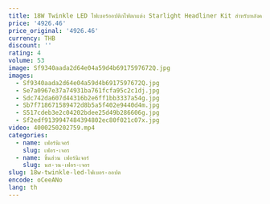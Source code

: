 ```yaml
---
title: 18W Twinkle LED ไฟเบอร์ออปติกไฟตกแต่ง Starlight Headliner Kit สําหรับหลังคารถสายไฟเบอร์ 0.75 มม.2 เมตรพร้อมบลูทูธ APP
price: '4926.46'
price_original: '4926.46'
currency: THB
discount: ''
rating: 4
volume: 53
image: Sf9340aada2d64e04a59d4b6917597672Q.jpg
images:
  - Sf9340aada2d64e04a59d4b6917597672Q.jpg
  - Se7a0967e37a74931ba761fcfa95c2c1dj.jpg
  - Sdc742da607d44316b2e6ff1bb3337a54g.jpg
  - Sb7f718671589472d8b5a5f402e9440d4m.jpg
  - S517cdeb3e2c04202bdee25d49b286606g.jpg
  - Sf2edf9139947484394802ec80f021c07x.jpg
video: 4000250202759.mp4
categories:
  - name: เฟอร์นิเจอร์
    slug: เฟอร-เจอร
  - name: ชิ้นส่วน เฟอร์นิเจอร์
    slug: นส-วน-เฟอร-เจอร
slug: 18w-twinkle-led-ไฟเบอร-ออปต
encode: oCeeANo
lang: th
---
```

  